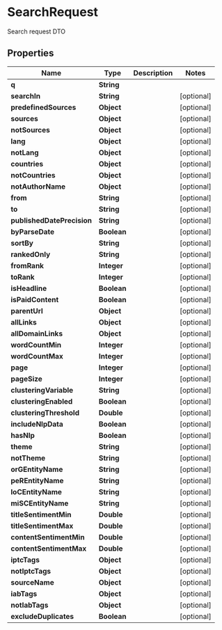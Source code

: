 

# SearchRequest

Search request DTO

## Properties

| Name | Type | Description | Notes |
|------------ | ------------- | ------------- | -------------|
|**q** | **String** |  |  |
|**searchIn** | **String** |  |  [optional] |
|**predefinedSources** | **Object** |  |  [optional] |
|**sources** | **Object** |  |  [optional] |
|**notSources** | **Object** |  |  [optional] |
|**lang** | **Object** |  |  [optional] |
|**notLang** | **Object** |  |  [optional] |
|**countries** | **Object** |  |  [optional] |
|**notCountries** | **Object** |  |  [optional] |
|**notAuthorName** | **Object** |  |  [optional] |
|**from** | **String** |  |  [optional] |
|**to** | **String** |  |  [optional] |
|**publishedDatePrecision** | **String** |  |  [optional] |
|**byParseDate** | **Boolean** |  |  [optional] |
|**sortBy** | **String** |  |  [optional] |
|**rankedOnly** | **String** |  |  [optional] |
|**fromRank** | **Integer** |  |  [optional] |
|**toRank** | **Integer** |  |  [optional] |
|**isHeadline** | **Boolean** |  |  [optional] |
|**isPaidContent** | **Boolean** |  |  [optional] |
|**parentUrl** | **Object** |  |  [optional] |
|**allLinks** | **Object** |  |  [optional] |
|**allDomainLinks** | **Object** |  |  [optional] |
|**wordCountMin** | **Integer** |  |  [optional] |
|**wordCountMax** | **Integer** |  |  [optional] |
|**page** | **Integer** |  |  [optional] |
|**pageSize** | **Integer** |  |  [optional] |
|**clusteringVariable** | **String** |  |  [optional] |
|**clusteringEnabled** | **Boolean** |  |  [optional] |
|**clusteringThreshold** | **Double** |  |  [optional] |
|**includeNlpData** | **Boolean** |  |  [optional] |
|**hasNlp** | **Boolean** |  |  [optional] |
|**theme** | **String** |  |  [optional] |
|**notTheme** | **String** |  |  [optional] |
|**orGEntityName** | **String** |  |  [optional] |
|**peREntityName** | **String** |  |  [optional] |
|**loCEntityName** | **String** |  |  [optional] |
|**miSCEntityName** | **String** |  |  [optional] |
|**titleSentimentMin** | **Double** |  |  [optional] |
|**titleSentimentMax** | **Double** |  |  [optional] |
|**contentSentimentMin** | **Double** |  |  [optional] |
|**contentSentimentMax** | **Double** |  |  [optional] |
|**iptcTags** | **Object** |  |  [optional] |
|**notIptcTags** | **Object** |  |  [optional] |
|**sourceName** | **Object** |  |  [optional] |
|**iabTags** | **Object** |  |  [optional] |
|**notIabTags** | **Object** |  |  [optional] |
|**excludeDuplicates** | **Boolean** |  |  [optional] |



